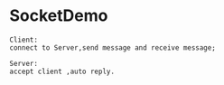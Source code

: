 # SocketDemo
    Client:
    connect to Server,send message and receive message;

    Server:
    accept client ,auto reply.